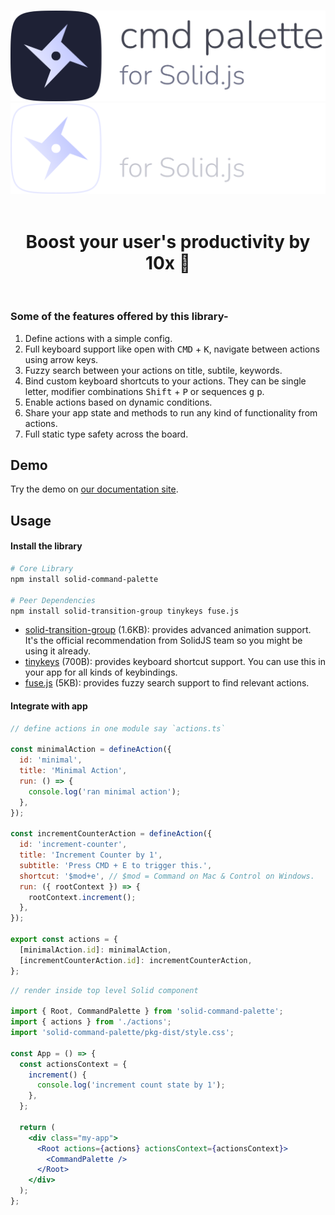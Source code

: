 <p align="center">
  <br />
  <img src="../public/images/branding/logo-light-horizontal.svg#gh-light-mode-only" width="650" alt="Command Palette for Solid.js" />
  <img src="../public/images/branding/logo-dark-horizontal.svg#gh-dark-mode-only" width="650" alt="Command Palette for Solid.js" />
  <br />
  <br />
</p>

<h1 align="center">Boost your user's productivity by 10x 🚀</h1>

<br />

### Some of the features offered by this library-

1. Define actions with a simple config.
1. Full keyboard support like open with <kbd>CMD</kbd> + <kbd>K</kbd>, navigate between actions using arrow keys.
1. Fuzzy search between your actions on title, subtile, keywords.
1. Bind custom keyboard shortcuts to your actions. They can be single letter, modifier combinations <kbd>Shift</kbd> + <kbd>P</kbd> or sequences <kbd>g</kbd> <kbd>p</kbd>.
1. Enable actions based on dynamic conditions.
1. Share your app state and methods to run any kind of functionality from actions.
1. Full static type safety across the board.

## Demo

Try the demo on [our documentation site](https://solid-command-palette.vercel.app/demo).

## Usage

#### Install the library

```sh
# Core Library
npm install solid-command-palette

# Peer Dependencies
npm install solid-transition-group tinykeys fuse.js
```

- [solid-transition-group](https://github.com/solidjs/solid-transition-group) (1.6KB): provides advanced animation support. It's the official recommendation from SolidJS team so you might be using it already.
- [tinykeys](https://github.com/jamiebuilds/tinykeys) (700B): provides keyboard shortcut support. You can use this in your app for all kinds of keybindings.
- [fuse.js](https://github.com/krisk/fuse) (5KB): provides fuzzy search support to find relevant actions.

#### Integrate with app

```jsx
// define actions in one module say `actions.ts`

const minimalAction = defineAction({
  id: 'minimal',
  title: 'Minimal Action',
  run: () => {
    console.log('ran minimal action');
  },
});

const incrementCounterAction = defineAction({
  id: 'increment-counter',
  title: 'Increment Counter by 1',
  subtitle: 'Press CMD + E to trigger this.',
  shortcut: '$mod+e', // $mod = Command on Mac & Control on Windows.
  run: ({ rootContext }) => {
    rootContext.increment();
  },
});

export const actions = {
  [minimalAction.id]: minimalAction,
  [incrementCounterAction.id]: incrementCounterAction,
};
```

```jsx
// render inside top level Solid component

import { Root, CommandPalette } from 'solid-command-palette';
import { actions } from './actions';
import 'solid-command-palette/pkg-dist/style.css';

const App = () => {
  const actionsContext = {
    increment() {
      console.log('increment count state by 1');
    },
  };

  return (
    <div class="my-app">
      <Root actions={actions} actionsContext={actionsContext}>
        <CommandPalette />
      </Root>
    </div>
  );
};
```
